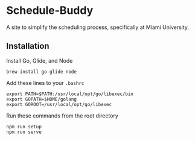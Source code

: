# Schedule-Buddy
A site to simplify the scheduling process, specifically at Miami University.

## Installation

Install Go, Glide, and Node

    brew install go glide node

Add these lines to your `.bashrc`

    export PATH=$PATH:/usr/local/opt/go/libexec/bin
    export GOPATH=$HOME/golang
    export GOROOT=/usr/local/opt/go/libexec

Run these commands from the root directory

    npm run setup
    npm run serve
